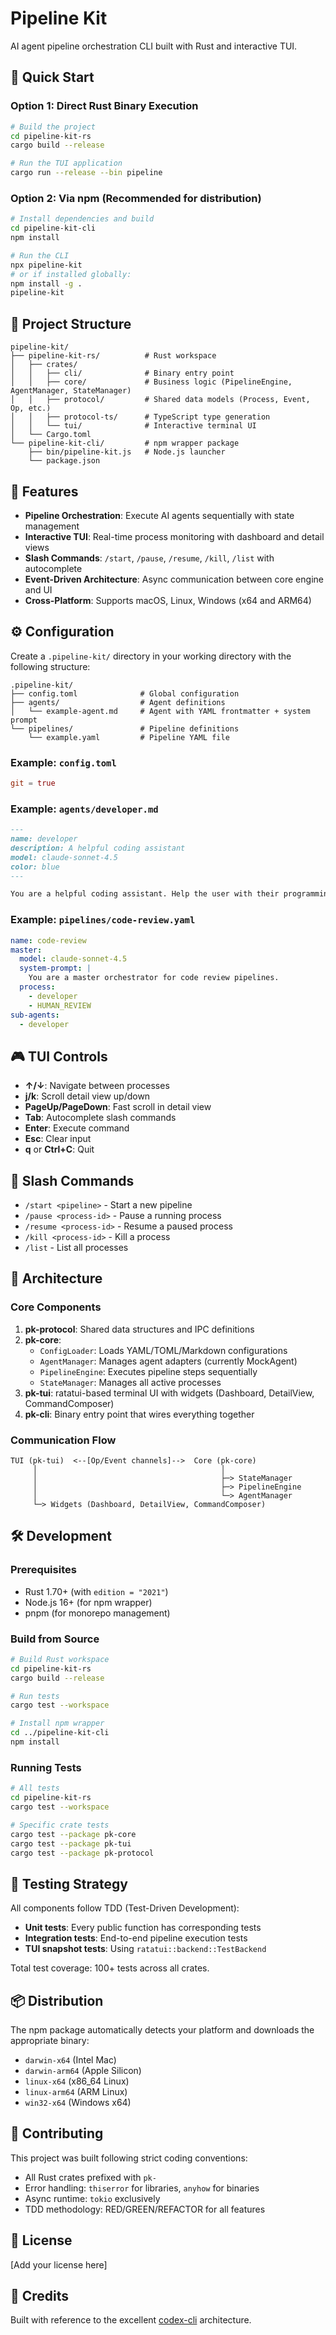 # Pipeline Kit

AI agent pipeline orchestration CLI built with Rust and interactive TUI.

## 🚀 Quick Start

### Option 1: Direct Rust Binary Execution

```bash
# Build the project
cd pipeline-kit-rs
cargo build --release

# Run the TUI application
cargo run --release --bin pipeline
```

### Option 2: Via npm (Recommended for distribution)

```bash
# Install dependencies and build
cd pipeline-kit-cli
npm install

# Run the CLI
npx pipeline-kit
# or if installed globally:
npm install -g .
pipeline-kit
```

## 📁 Project Structure

```
pipeline-kit/
├── pipeline-kit-rs/          # Rust workspace
│   ├── crates/
│   │   ├── cli/              # Binary entry point
│   │   ├── core/             # Business logic (PipelineEngine, AgentManager, StateManager)
│   │   ├── protocol/         # Shared data models (Process, Event, Op, etc.)
│   │   ├── protocol-ts/      # TypeScript type generation
│   │   └── tui/              # Interactive terminal UI
│   └── Cargo.toml
└── pipeline-kit-cli/         # npm wrapper package
    ├── bin/pipeline-kit.js   # Node.js launcher
    └── package.json
```

## 🎯 Features

- **Pipeline Orchestration**: Execute AI agents sequentially with state management
- **Interactive TUI**: Real-time process monitoring with dashboard and detail views
- **Slash Commands**: `/start`, `/pause`, `/resume`, `/kill`, `/list` with autocomplete
- **Event-Driven Architecture**: Async communication between core engine and UI
- **Cross-Platform**: Supports macOS, Linux, Windows (x64 and ARM64)

## ⚙️ Configuration

Create a `.pipeline-kit/` directory in your working directory with the following structure:

```
.pipeline-kit/
├── config.toml              # Global configuration
├── agents/                  # Agent definitions
│   └── example-agent.md     # Agent with YAML frontmatter + system prompt
└── pipelines/               # Pipeline definitions
    └── example.yaml         # Pipeline YAML file
```

### Example: `config.toml`

```toml
git = true
```

### Example: `agents/developer.md`

```markdown
---
name: developer
description: A helpful coding assistant
model: claude-sonnet-4.5
color: blue
---

You are a helpful coding assistant. Help the user with their programming tasks.
```

### Example: `pipelines/code-review.yaml`

```yaml
name: code-review
master:
  model: claude-sonnet-4.5
  system-prompt: |
    You are a master orchestrator for code review pipelines.
  process:
    - developer
    - HUMAN_REVIEW
sub-agents:
  - developer
```

## 🎮 TUI Controls

- **↑/↓**: Navigate between processes
- **j/k**: Scroll detail view up/down
- **PageUp/PageDown**: Fast scroll in detail view
- **Tab**: Autocomplete slash commands
- **Enter**: Execute command
- **Esc**: Clear input
- **q** or **Ctrl+C**: Quit

## 🧪 Slash Commands

- `/start <pipeline>` - Start a new pipeline
- `/pause <process-id>` - Pause a running process
- `/resume <process-id>` - Resume a paused process
- `/kill <process-id>` - Kill a process
- `/list` - List all processes

## 🧩 Architecture

### Core Components

1. **pk-protocol**: Shared data structures and IPC definitions
2. **pk-core**:
   - `ConfigLoader`: Loads YAML/TOML/Markdown configurations
   - `AgentManager`: Manages agent adapters (currently MockAgent)
   - `PipelineEngine`: Executes pipeline steps sequentially
   - `StateManager`: Manages all active processes
3. **pk-tui**: ratatui-based terminal UI with widgets (Dashboard, DetailView, CommandComposer)
4. **pk-cli**: Binary entry point that wires everything together

### Communication Flow

```
TUI (pk-tui)  <--[Op/Event channels]-->  Core (pk-core)
     │                                         │
     │                                         ├─> StateManager
     │                                         ├─> PipelineEngine
     │                                         └─> AgentManager
     └─> Widgets (Dashboard, DetailView, CommandComposer)
```

## 🛠️ Development

### Prerequisites

- Rust 1.70+ (with `edition = "2021"`)
- Node.js 16+ (for npm wrapper)
- pnpm (for monorepo management)

### Build from Source

```bash
# Build Rust workspace
cd pipeline-kit-rs
cargo build --release

# Run tests
cargo test --workspace

# Install npm wrapper
cd ../pipeline-kit-cli
npm install
```

### Running Tests

```bash
# All tests
cd pipeline-kit-rs
cargo test --workspace

# Specific crate tests
cargo test --package pk-core
cargo test --package pk-tui
cargo test --package pk-protocol
```

## 📝 Testing Strategy

All components follow TDD (Test-Driven Development):
- **Unit tests**: Every public function has corresponding tests
- **Integration tests**: End-to-end pipeline execution tests
- **TUI snapshot tests**: Using `ratatui::backend::TestBackend`

Total test coverage: 100+ tests across all crates.

## 📦 Distribution

The npm package automatically detects your platform and downloads the appropriate binary:

- `darwin-x64` (Intel Mac)
- `darwin-arm64` (Apple Silicon)
- `linux-x64` (x86_64 Linux)
- `linux-arm64` (ARM Linux)
- `win32-x64` (Windows x64)

## 🤝 Contributing

This project was built following strict coding conventions:
- All Rust crates prefixed with `pk-`
- Error handling: `thiserror` for libraries, `anyhow` for binaries
- Async runtime: `tokio` exclusively
- TDD methodology: RED/GREEN/REFACTOR for all features

## 📄 License

[Add your license here]

## 🙏 Credits

Built with reference to the excellent [codex-cli](https://github.com/openai/codex) architecture.
